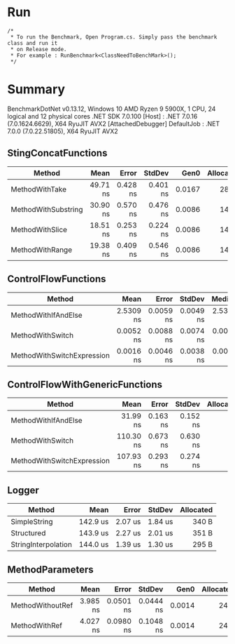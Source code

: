 # Run
    /*
     * To run the Benchmark, Open Program.cs. Simply pass the benchmark class and run it
     * on Release mode. 
     * For example : RunBenchmark<ClassNeedToBenchMark>();
     */

# Summary
BenchmarkDotNet v0.13.12, Windows 10
AMD Ryzen 9 5900X, 1 CPU, 24 logical and 12 physical cores
.NET SDK 7.0.100
  [Host]     : .NET 7.0.16 (7.0.1624.6629), X64 RyuJIT AVX2 [AttachedDebugger]
  DefaultJob : .NET 7.0.0 (7.0.22.51805), X64 RyuJIT AVX2

## StingConcatFunctions


| Method              | Mean     | Error    | StdDev   | Gen0   | Allocated |
|-------------------- |---------:|---------:|---------:|-------:|----------:|
| MethodWithTake      | 49.71 ns | 0.428 ns | 0.401 ns | 0.0167 |     280 B |
| MethodWithSubstring | 30.90 ns | 0.570 ns | 0.476 ns | 0.0086 |     144 B |
| MethodWithSlice     | 18.51 ns | 0.253 ns | 0.224 ns | 0.0086 |     144 B |
| MethodWithRange     | 19.38 ns | 0.409 ns | 0.546 ns | 0.0086 |     144 B |


## ControlFlowFunctions


| Method                     | Mean      | Error     | StdDev    | Median    | Allocated |
|--------------------------- |----------:|----------:|----------:|----------:|----------:|
| MethodWithIfAndElse        | 2.5309 ns | 0.0059 ns | 0.0049 ns | 2.5308 ns |         - |
| MethodWithSwitch           | 0.0052 ns | 0.0088 ns | 0.0074 ns | 0.0015 ns |         - |
| MethodWithSwitchExpression | 0.0016 ns | 0.0046 ns | 0.0038 ns | 0.0000 ns |         - |

## ControlFlowWithGenericFunctions

| Method                     | Mean      | Error    | StdDev   | Allocated |
|--------------------------- |----------:|---------:|---------:|----------:|
| MethodWithIfAndElse        |  31.99 ns | 0.163 ns | 0.152 ns |         - |
| MethodWithSwitch           | 110.30 ns | 0.673 ns | 0.630 ns |         - |
| MethodWithSwitchExpression | 107.93 ns | 0.293 ns | 0.274 ns |         - |

## Logger

| Method              | Mean     | Error   | StdDev  | Allocated |
|-------------------- |---------:|--------:|--------:|----------:|
| SimpleString        | 142.9 us | 2.07 us | 1.84 us |     340 B |
| Structured          | 143.9 us | 2.27 us | 2.01 us |     351 B |
| StringInterpolation | 144.0 us | 1.39 us | 1.30 us |     295 B |

## MethodParameters

| Method           | Mean     | Error     | StdDev    | Gen0   | Allocated |
|----------------- |---------:|----------:|----------:|-------:|----------:|
| MethodWithoutRef | 3.985 ns | 0.0501 ns | 0.0444 ns | 0.0014 |      24 B |
| MethodWithRef    | 4.027 ns | 0.0980 ns | 0.1048 ns | 0.0014 |      24 B |